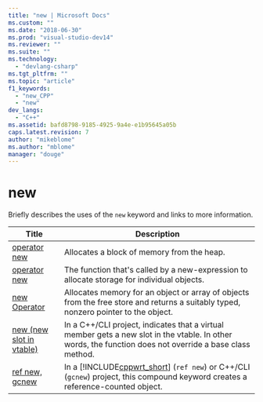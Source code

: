 ```yaml
---
title: "new | Microsoft Docs"
ms.custom: ""
ms.date: "2018-06-30"
ms.prod: "visual-studio-dev14"
ms.reviewer: ""
ms.suite: ""
ms.technology: 
  - "devlang-csharp"
ms.tgt_pltfrm: ""
ms.topic: "article"
f1_keywords: 
  - "new_CPP"
  - "new"
dev_langs: 
  - "C++"
ms.assetid: bafd8798-9185-4925-9a4e-e1b95645a05b
caps.latest.revision: 7
author: "mikeblome"
ms.author: "mblome"
manager: "douge"
---
```

# new
Briefly describes the uses of the `new` keyword and links to more information.  
  
|Title|Description|  
|-----------|-----------------|  
|[operator new](http://msdn.microsoft.com/library/4ae51618-a4e6-4172-b324-b99d86d1bdca)|Allocates a block of memory from the heap.|  
|[operator new](http://msdn.microsoft.com/library/2476d0f9-59df-485c-981e-ba9f7ee83507)|The function that's called by a new-expression to allocate storage for individual objects.|  
|[new Operator](http://msdn.microsoft.com/library/69fee812-1c28-4882-8fda-d1ad17860004)|Allocates memory for an object or array of objects from the free store and returns a suitably typed, nonzero pointer to the object.|  
|[new (new slot in vtable)](http://msdn.microsoft.com/library/1a9a5704-f02f-46ae-ad65-f0f2b6dbabc3)|In a C++/CLI project, indicates that a virtual member gets a new slot in the vtable. In other words, the function does not override a base class method.|  
|[ref new, gcnew](http://msdn.microsoft.com/library/388a62da-c2df-4a94-a9a2-205b53e577da)|In a [!INCLUDE[cppwrt_short](../includes/cppwrt-short-md.md)] (`ref new`) or C++/CLI (`gcnew`) project, this compound keyword creates a reference-counted object.|